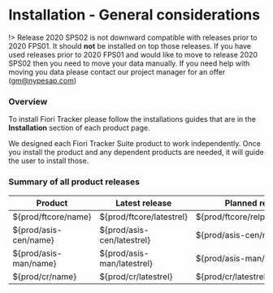 # Installation - General considerations

!> Release 2020 SPS02 is not downward compatible with releases prior to 2020 FPS01. It should **not** be installed on top those releases. If you have used releases prior to 2020 FPS01 and would like to move to release 2020 SPS02 then you need to move your data manually. If you need help with moving you data please contact our project manager for an offer (gm@nypesap.com)

### Overview

To install Fiori Tracker please follow the installations guides that are in the **Installation** section of each product page. 

We designed each Fiori Tracker Suite product to work independently. Once you install the product and any dependent products are needed, it will guide the user to install those.

### Summary of all product releases

|Product|Latest release|Planned release|
|--|--|--|
|${prod/ftcore/name}|${prod/ftcore/latestrel}|${prod/ftcore/relplandate}|
|${prod/asis-cen/name}|${prod/asis-cen/latestrel}|${prod/asis-cen/relplandate}|
|${prod/asis-man/name}|${prod/asis-man/latestrel}|${prod/asis-man/relplandate}|
|${prod/cr/name}|${prod/cr/latestrel}|${prod/cr/latestrel/relplandate}}


